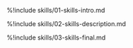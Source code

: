%!include skills/01-skills-intro.md

%!include skills/02-skills-description.md

%!include skills/03-skills-final.md
